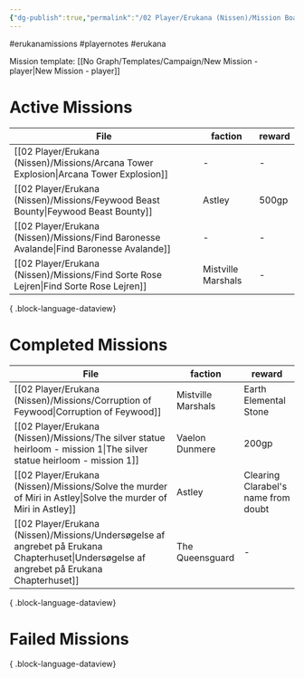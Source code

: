 ```yaml
---
{"dg-publish":true,"permalink":"/02 Player/Erukana (Nissen)/Mission Board/"}
---
```


#erukanamissions #playernotes #erukana 

Mission template: [[No Graph/Templates/Campaign/New Mission - player\|New Mission - player]]

# Active Missions

| File                                                                                        | faction            | reward |
| ------------------------------------------------------------------------------------------- | ------------------ | ------ |
| [[02 Player/Erukana (Nissen)/Missions/Arcana Tower Explosion\|Arcana Tower Explosion]]   | \-                 | \-     |
| [[02 Player/Erukana (Nissen)/Missions/Feywood Beast Bounty\|Feywood Beast Bounty]]       | Astley             | 500gp  |
| [[02 Player/Erukana (Nissen)/Missions/Find Baronesse Avalande\|Find Baronesse Avalande]] | \-                 | \-     |
| [[02 Player/Erukana (Nissen)/Missions/Find Sorte Rose Lejren\|Find Sorte Rose Lejren]]   | Mistville Marshals | \-     |

{ .block-language-dataview}

# Completed Missions 
| File                                                                                                                                          | faction            | reward                              |
| --------------------------------------------------------------------------------------------------------------------------------------------- | ------------------ | ----------------------------------- |
| [[02 Player/Erukana (Nissen)/Missions/Corruption of Feywood\|Corruption of Feywood]]                                                       | Mistville Marshals | Earth Elemental Stone               |
| [[02 Player/Erukana (Nissen)/Missions/The silver statue heirloom - mission 1\|The silver statue heirloom - mission 1]]                     | Vaelon Dunmere     | 200gp                               |
| [[02 Player/Erukana (Nissen)/Missions/Solve the murder of Miri in Astley\|Solve the murder of Miri in Astley]]                             | Astley             | Clearing Clarabel's name from doubt |
| [[02 Player/Erukana (Nissen)/Missions/Undersøgelse af angrebet på Erukana Chapterhuset\|Undersøgelse af angrebet på Erukana Chapterhuset]] | The Queensguard    | \-                                  |

{ .block-language-dataview}

# Failed Missions 


{ .block-language-dataview}

